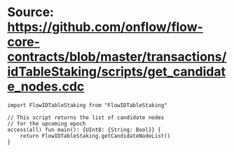 # Source: https://github.com/onflow/flow-core-contracts/blob/master/transactions/idTableStaking/scripts/get_candidate_nodes.cdc

```
import FlowIDTableStaking from "FlowIDTableStaking"

// This script returns the list of candidate nodes
// for the upcoming epoch
access(all) fun main(): {UInt8: {String: Bool}} {
    return FlowIDTableStaking.getCandidateNodeList()
}
```